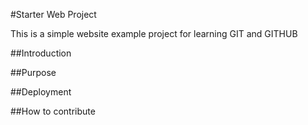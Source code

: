 #Starter Web Project

This is a simple website example project for learning GIT and GITHUB

##Introduction

##Purpose

##Deployment

##How to contribute